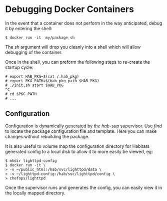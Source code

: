 # Debugging Docker Containers

In the event that a container does not perform in the way anticipated, debug it by entering the shell:

```
$ docker run -it  my/package sh
```
 
The _sh_ argument will drop you cleanly into a shell which will allow debugging of the container.

Once in the shell, you can preform the following steps to re-create the startup cycle:

```
# export HAB_PKG=$(cat /.hab_pkg)
# export PKG_PATH=$(hab pkg path $HAB_PKG)
# ./init.sh start $HAB_PKG
^C
# cd $PKG_PATH
# ...
```

## Configuration 

Configuration is dynamically generated by the _hab-sup_ supervisor.  Use _find_ to locate the package configuration
file and template.  Here you can make changes without rebuilding the package.

It is also useful to volume map the configuration directory for Habitats generated config to a local disk to allow
it to more easily be viewed, eg:

```
$ mkdir lighttpd-config
$ docker run -it \
> -v ~/public_html:/hab/svc/lighttpd/data \
> -v ~/lighttpd-config:/hab/svc/lighttpd/config \
> chefops/lighttpd
```

Once the supervisor runs and generates the config, you can easily view it in the locally mapped directory.





